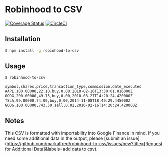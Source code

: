 # Robinhood to CSV

[![Coverage Status](https://coveralls.io/repos/github/markalfred/robinhood-to-csv/badge.svg?branch=master)](https://coveralls.io/github/markalfred/robinhood-to-csv?branch=master)
[![CircleCI](https://circleci.com/gh/markalfred/robinhood-to-csv.svg?style=svg)](https://circleci.com/gh/markalfred/robinhood-to-csv)

## Installation
```bash
$ npm install -g robinhood-to-csv
```

## Usage
```bash
$ robinhood-to-csv

symbol,shares,price,transaction_type,commission,date_executed
AAPL,100.00000,22.10,buy,0.00,2010-02-16T13:30:01.016000Z
GOOG,200.00000,49.75,buy,0.00,2010-08-27T14:20:24.420000Z
TSLA,99.00000,74.00,buy,0.00,2014-11-08T18:49:29.445000Z
GOOG,100.00000,743.50,sell,0.02,2016-02-16T14:20:24.420000Z
```

## Notes
This CSV is formatted with importability into Google Finance in mind.
If you need some additional data in the output, please
[submit an issue](https://github.com/markalfred/robinhood-to-csv/issues/new?title=[Request for Additional Data]&labels=add data to csv).
